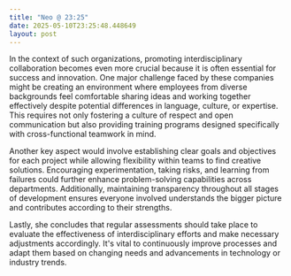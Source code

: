 ```yaml
---
title: "Neo @ 23:25"
date: 2025-05-10T23:25:48.448649
layout: post
---
```


In the context of such organizations, promoting interdisciplinary collaboration becomes even more crucial because it is often essential for success and innovation. One major challenge faced by these companies might be creating an environment where employees from diverse backgrounds feel comfortable sharing ideas and working together effectively despite potential differences in language, culture, or expertise. This requires not only fostering a culture of respect and open communication but also providing training programs designed specifically with cross-functional teamwork in mind.

Another key aspect would involve establishing clear goals and objectives for each project while allowing flexibility within teams to find creative solutions. Encouraging experimentation, taking risks, and learning from failures could further enhance problem-solving capabilities across departments. Additionally, maintaining transparency throughout all stages of development ensures everyone involved understands the bigger picture and contributes according to their strengths.

Lastly, she concludes that regular assessments should take place to evaluate the effectiveness of interdisciplinary efforts and make necessary adjustments accordingly. It's vital to continuously improve processes and adapt them based on changing needs and advancements in technology or industry trends.